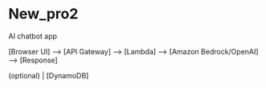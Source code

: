# New_pro2

AI chatbot app 


[Browser UI] --> [API Gateway] --> [Lambda] --> [Amazon Bedrock/OpenAI] --> [Response]

(optional)
                          |
                   [DynamoDB]
